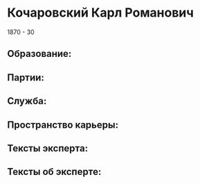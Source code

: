 # Кочаровский Карл Романович
1870 - 30

## Образование:
## Партии:
## Служба:
## Пространство карьеры:
## Тексты эксперта:
## Тексты об эксперте:
